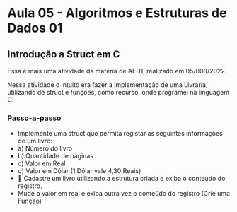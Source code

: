 # Aula 05 - Algoritmos e Estruturas de Dados 01
## Introdução a Struct em C

Essa é mais uma atividade da matéria de AED1, realizado em 05/008/2022.

Nessa atividade o intuito era fazer a implementação de uma Livraria, utilizando de struct e funções, como recurso, onde programei na linguagem C.

### Passo-a-passo

- Implemente uma struct que permita registar as seguintes informações de um livro:
- a) Número do livro
- b) Quantidade de páginas
- c) Valor em Real
- d) Valor em Dólar (1 Dólar vale 4,30 Reais)
-  Cadastre um livro utilizando a estrutura criada e exiba o conteúdo do registro.
- Mude o valor em real e exiba outra vez o conteúdo do registro (Crie uma Função)

